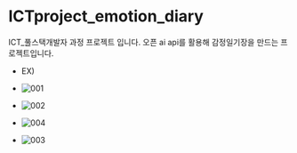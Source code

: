 # ICTproject_emotion_diary
ICT_풀스택개발자 과정 프로젝트 입니다. 오픈 ai api를 활용해 감정일기장을 만드는 프로젝트입니다.
- EX)

- ![001](https://github.com/jungseoik/ICTproject_emotion_diary/assets/92513469/9b1b7dad-b833-4cf4-9e3d-ac228374b360)

- ![002](https://github.com/jungseoik/ICTproject_emotion_diary/assets/92513469/1543bb51-aa4c-490c-8129-d8428e6879f7)

- ![004](https://github.com/jungseoik/ICTproject_emotion_diary/assets/92513469/e5370796-f857-4ffa-856d-4a46eea18f00)

- ![003](https://github.com/jungseoik/ICTproject_emotion_diary/assets/92513469/863a97fe-d3df-420e-8b52-1c7d9b8e0787)
